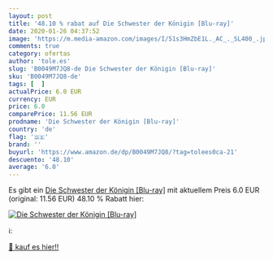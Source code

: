 ```yaml
---
layout: post
title: '48.10 % rabat auf Die Schwester der Königin [Blu-ray]'
date: 2020-01-26 04:37:52
image: 'https://m.media-amazon.com/images/I/51s3HmZbE1L._AC_._SL400_.jpg'
comments: true
category: ofertas
author: 'tole.es'
slug: 'B0049M7JQ8-de Die Schwester der Königin [Blu-ray]'
sku: 'B0049M7JQ8-de'
tags: [  ]
actualPrice: 6.0 EUR
currency: EUR
price: 6.0
comparePrice: 11.56 EUR
prodname: 'Die Schwester der Königin [Blu-ray]'
country: 'de'
flag: '🇩🇪'
brand: ''
buyurl: 'https://www.amazon.de/dp/B0049M7JQ8/?tag=tolees0ca-21'
descuento: '48.10'
average: '6.0'
---
```


Es gibt ein [Die Schwester der Königin [Blu-ray]](https://www.amazon.de/dp/B0049M7JQ8/?tag=tolees0ca-21) mit aktuellem Preis 6.0 EUR (original: 11.56 EUR) 48.10 % Rabatt hier:

[![Die Schwester der Königin [Blu-ray]](https://m.media-amazon.com/images/I/51s3HmZbE1L._AC_._SL400_.jpg)](https://www.amazon.de/dp/B0049M7JQ8/?tag=tolees0ca-21)

ℹ️:


[🛒 kauf es hier!!](https://www.amazon.de/dp/B0049M7JQ8/?tag=tolees0ca-21)
